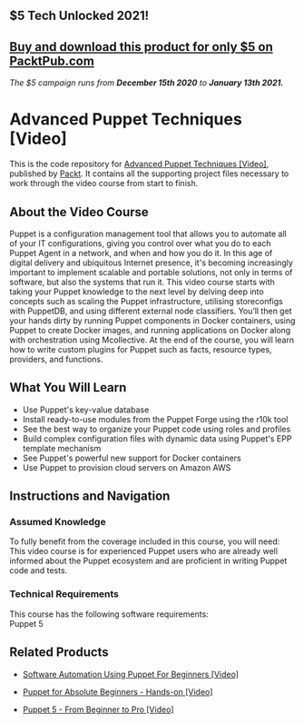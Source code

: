 ## $5 Tech Unlocked 2021!
[Buy and download this product for only $5 on PacktPub.com](https://www.packtpub.com/)
-----
*The $5 campaign         runs from __December 15th 2020__ to __January 13th 2021.__*

# Advanced Puppet Techniques [Video]
This is the code repository for [Advanced Puppet Techniques [Video]](https://www.packtpub.com/networking-and-servers/advanced-puppet-techniques-video?utm_source=github&utm_medium=repository&utm_campaign=9781788297110), published by [Packt](https://www.packtpub.com/?utm_source=github). It contains all the supporting project files necessary to work through the video course from start to finish.
## About the Video Course
Puppet is a configuration management tool that allows you to automate all of your IT configurations, giving you control over what you do to each Puppet Agent in a network, and when and how you do it. In this age of digital delivery and ubiquitous Internet presence, it's becoming increasingly important to implement scalable and portable solutions, not only in terms of software, but also the systems that run it.
This video course starts with taking your Puppet knowledge to the next level by delving deep into concepts such as scaling the Puppet infrastructure, utilising storeconfigs with PuppetDB, and using different external node classifiers. You’ll then get your hands dirty by running Puppet components in Docker containers, using Puppet to create Docker images, and running applications on Docker along with orchestration using Mcollective. At the end of the course, you will learn how to write custom plugins for Puppet such as facts, resource types, providers, and functions.

<H2>What You Will Learn</H2>
<DIV class=book-info-will-learn-text>
<UL>
<LI>Use Puppet's key-value database 
<LI>Install ready-to-use modules from the Puppet Forge using the r10k tool 
<LI>See the best way to organize your Puppet code using roles and profiles 
<LI>Build complex configuration files with dynamic data using Puppet's EPP template mechanism 
<LI>See Puppet's powerful new support for Docker containers 
<LI>Use Puppet to provision cloud servers on Amazon AWS </LI></UL></DIV>

## Instructions and Navigation
### Assumed Knowledge
To fully benefit from the coverage included in this course, you will need:<br/>
This video course is for experienced Puppet users who are already well informed about the Puppet ecosystem and are proficient in writing Puppet code and tests.
### Technical Requirements
This course has the following software requirements:<br/>
Puppet 5

## Related Products
* [Software Automation Using Puppet For Beginners [Video]](https://www.packtpub.com/virtualization-and-cloud/software-automation-using-puppet-beginners-video?utm_source=github&utm_medium=repository&utm_campaign=9781789952919)

* [Puppet for Absolute Beginners - Hands-on [Video]](https://www.packtpub.com/application-development/puppet-absolute-beginners-hands-video?utm_source=github&utm_medium=repository&utm_campaign=9781838551612)

* [Puppet 5 - From Beginner to Pro [Video]](https://www.packtpub.com/virtualization-and-cloud/puppet-5-from-beginner-pro-video?utm_source=github&utm_medium=repository&utm_campaign=9781789131642)

